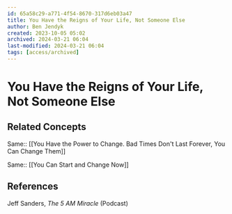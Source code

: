 ```yaml
---
id: 65a58c29-a771-4f54-8670-317d6eb03a47
title: You Have the Reigns of Your Life, Not Someone Else
author: Ben Jendyk
created: 2023-10-05 05:02
archived: 2024-03-21 06:04
last-modified: 2024-03-21 06:04
tags: [access/archived]
---
```


# You Have the Reigns of Your Life, Not Someone Else

## Related Concepts

Same:: [[You Have the Power to Change. Bad Times Don't Last Forever, You Can Change Them]]

Same:: [[You Can Start and Change Now]]

## References

Jeff Sanders, *The 5 AM Miracle* (Podcast)
